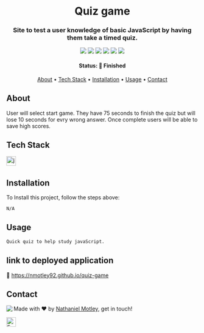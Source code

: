 <h1 align="center">
	Quiz game
</h1>

<h3 align="center">
	Site to test a user knowledge of basic JavaScript by having them take a timed quiz.  
</h3>

<p align="center">
	<img src="https://img.shields.io/badge/PRs-welcome-brightgreen.svg?style=flat-square"/>
	<img src="https://img.shields.io/github/license/Nmotley92/random-pass-generater?color=green"/>
	<img src="https://img.shields.io/github/repo-size/Nmotley92/random-pass-generater?color=green"/>
	<img src="https://img.shields.io/github/last-commit/Nmotley92/random-pass-generater?color=green"/>
	<img src="https://img.shields.io/github/languages/count/Nmotley92/random-pass-generater?color=green"/>
	<img src="https://img.shields.io/github/contributors/Nmotley92/random-pass-generater?color=green"/>
</p>

<h4 align="center">
	Status: 🚀 Finished
</h4>

<p align="center">
	<a href="#about">About</a> •
	<a href="#tech-stack">Tech Stack</a> •
	<a href="#installation">Installation</a> •
	<a href="#usage">Usage</a> • 
	<a href="#contact">Contact</a> 
</p>

## About
User will select start game. They have 75 seconds to finish the quiz but will lose 10 seconds for evry wrong answer.  Once complete users will be able to save high scores. 

## Tech Stack
<img src="https://img.shields.io/badge/Javascript-05122A?style=flat&logo=javascript" alt="javascript Badge" height="25">&nbsp;

## Installation
To Install this project, follow the steps above:
```bash
N/A
```

## Usage
```bash
Quick quiz to help study javaScript.


```
## link to deployed application
:link: https://nmotley92.github.io/quiz-game


## Contact
<img align="left" src="https://avatars.githubusercontent.com/Nmotley92?size=100">

Made with ❤️ by [Nathaniel Motley](https://github.com/Nmotley92), get in touch!

<a href="mailto:Nmotley92@gmail.com" target="_blank"><img src="https://img.shields.io/badge/Email-D14836?style=flat&logo=gmail&logoColor=white" alt="Email Badge" height="25"></a>&nbsp;

<br clear="left"/>
